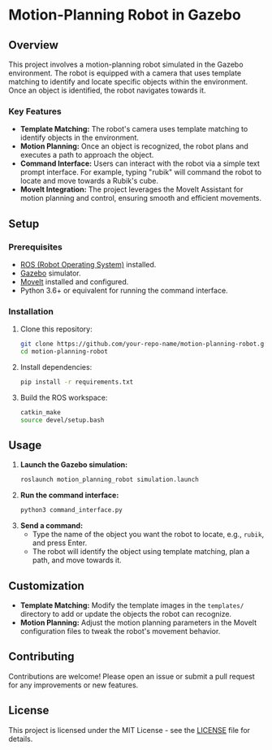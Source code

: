 
# Motion-Planning Robot in Gazebo

## Overview

This project involves a motion-planning robot simulated in the Gazebo environment. The robot is equipped with a camera that uses template matching to identify and locate specific objects within the environment. Once an object is identified, the robot navigates towards it.

### Key Features
- **Template Matching:** The robot's camera uses template matching to identify objects in the environment. 
- **Motion Planning:** Once an object is recognized, the robot plans and executes a path to approach the object.
- **Command Interface:** Users can interact with the robot via a simple text prompt interface. For example, typing "rubik" will command the robot to locate and move towards a Rubik's cube.
- **MoveIt Integration:** The project leverages the MoveIt Assistant for motion planning and control, ensuring smooth and efficient movements.

## Setup

### Prerequisites
- [ROS (Robot Operating System)](http://www.ros.org/) installed.
- [Gazebo](http://gazebosim.org/) simulator.
- [MoveIt](https://moveit.ros.org/) installed and configured.
- Python 3.6+ or equivalent for running the command interface.

### Installation
1. Clone this repository:
    ```bash
    git clone https://github.com/your-repo-name/motion-planning-robot.git
    cd motion-planning-robot
    ```
2. Install dependencies:
    ```bash
    pip install -r requirements.txt
    ```
3. Build the ROS workspace:
    ```bash
    catkin_make
    source devel/setup.bash
    ```

## Usage

1. **Launch the Gazebo simulation:**
    ```bash
    roslaunch motion_planning_robot simulation.launch
    ```
2. **Run the command interface:**
    ```bash
    python3 command_interface.py
    ```
3. **Send a command:**
   - Type the name of the object you want the robot to locate, e.g., `rubik`, and press Enter.
   - The robot will identify the object using template matching, plan a path, and move towards it.

## Customization

- **Template Matching:** Modify the template images in the `templates/` directory to add or update the objects the robot can recognize.
- **Motion Planning:** Adjust the motion planning parameters in the MoveIt configuration files to tweak the robot's movement behavior.

## Contributing

Contributions are welcome! Please open an issue or submit a pull request for any improvements or new features.

## License

This project is licensed under the MIT License - see the [LICENSE](LICENSE) file for details.
